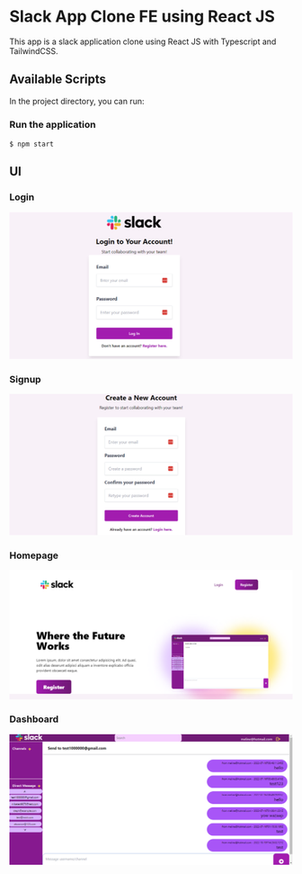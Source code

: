 # Slack App Clone FE using React JS

This app is a slack application clone using React JS with Typescript and TailwindCSS.

## Available Scripts

In the project directory, you can run:

### Run the application
```
$ npm start
```

## UI

### Login
![login](https://github.com/jocogum10/slack-app-react/blob/main/public/login.PNG)

### Signup
![signup](https://github.com/jocogum10/slack-app-react/blob/main/public/signup.PNG)

### Homepage
![home](https://github.com/jocogum10/slack-app-react/blob/main/public/homepage.PNG)


### Dashboard
![dashboard](https://github.com/jocogum10/slack-app-react/blob/main/public/dashboard.PNG)